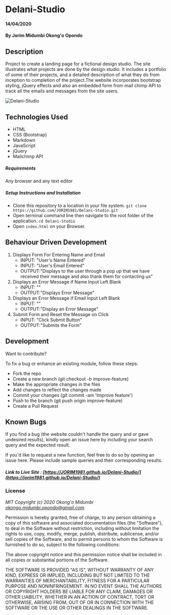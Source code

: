 # Delani-Studio
#### 14/04/2020
#### By **Jorim Midumbi Okong'o Opondo**
## Description

Project to create a landing page for a fictional design studio. The site illustrates what projects are done by the design studio. It includes a portfolio of some of their projects, and a detailed description of what they do from inception to completion of the project.The website incorporates bootstrap styling, jQuery effects and also an embedded form from mail chimp API to track all the emails and messages from the site users. 

![Delani-Studio]()
## Technologies Used

- HTML 
- CSS (Bootstrap)
- Markdown
- JavaScript 
- jQuery 
- Mailchimp API 

##### Requirements

Any browser and any text editor

##### Setup Instructions and Installation

- Clone this repository to a location in your file system. `git clone https://github.com/JORIM1981/Delani-Studio.git`
- Open terminal command line then navigate to the root folder of the application. `cd Delani-Studio`
- Open `index.html` on your Browser.


## Behaviour Driven Development

1. Displays Form For Entering Name and Email
   - INPUT: "User's Name Entered"
   - INPUT: "User's Email Entered"
   - OUTPUT:"Displays to the user through a pop up that we have received their message and also thank them for contacting us"
2. Displays an Error Message if Name Input Left Blank
   - INPUT: ""
   - OUTPUT:"Displays Error Message"
3. Displays an Error Message if Email Input Left Blank
   - INPUT: "" 
   - OUTPUT:"Display an Error Message" 
4. Submit Form and Reset the Message on Click
   - INPUT: "Click Submit Button" 
   - OUTPUT:"Submits the Form"

## Development

Want to contribute? 

To fix a bug or enhance an existing module, follow these steps:
- Fork the repo
- Create a new branch (git checkout -b improve-feature)
- Make the appropriate changes in the files
- Add changes to reflect the changes made
- Commit your changes (git commit -am 'Improve feature')
- Push to the branch (git push origin improve-feature)
- Create a Pull Request


## Known Bugs

If you find a bug (the website couldn't handle the query and or gave undesired results), kindly open an issue here by including your search query and the expected result.

If you'd like to request a new function, feel free to do so by opening an issue here. Please include sample queries and their corresponding results.

##### Link to Live Site : [https://JORIM1981.github.io/Delani-Studio/](https://jorim1981.github.io/Delani-Studio/)

### License

*MIT Copyright (c) 2020 Okong'o Midumbi okongo.midumbi.opondo@gmail.com*

Permission is hereby granted, free of charge, to any person obtaining a copy of this software and associated documentation files (the "Software"), to deal in the Software without restriction, including without limitation the rights to use, copy, modify, merge, publish, distribute, sublicense, and/or sell copies of the Software, and to permit persons to whom the Software is furnished to do so, subject to the following conditions:

The above copyright notice and this permission notice shall be included in all copies or substantial portions of the Software.

THE SOFTWARE IS PROVIDED "AS IS", WITHOUT WARRANTY OF ANY KIND, EXPRESS OR IMPLIED, INCLUDING BUT NOT LIMITED TO THE WARRANTIES OF MERCHANTABILITY, FITNESS FOR A PARTICULAR PURPOSE AND NONINFRINGEMENT. IN NO EVENT SHALL THE AUTHORS OR COPYRIGHT HOLDERS BE LIABLE FOR ANY CLAIM, DAMAGES OR OTHER LIABILITY, WHETHER IN AN ACTION OF CONTRACT, TORT OR OTHERWISE, ARISING FROM, OUT OF OR IN CONNECTION WITH THE SOFTWARE OR THE USE OR OTHER DEALINGS IN THE SOFTWARE.
